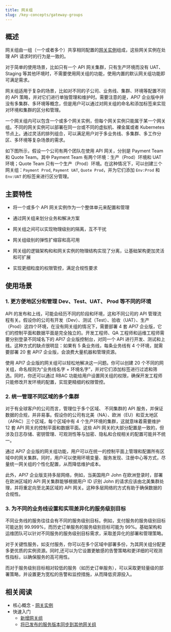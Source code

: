 ```yaml
---
title: 网关组
slug: /key-concepts/gateway-groups
---
```


## 概述

网关组由一组（一个或者多个）共享相同配置的[网关实例](../key-concepts/gateway-instances.md)组成，这些网关实例在处理 API 请求时的行为是一致的。

对于简单的使用场景，比如只有一个 API 网关集群，只有生产环境而没有 UAT、Staging 等其他环境时，不需要使用网关组的功能，使用内置的默认网关组功能即可满足需求。

网关组适用于复杂的场景，比如对不同的子公司、业务线、集群、环境等配置不同的 API 策略，并对它们进行单独管理和维护时。需要注意的是，API7 企业版中并没有多集群、多环境等概念，但是用户可以通过对网关组的命名和添加标签来实现对环境和集群的区分和管理。

一个网关组内可以包含一个或多个网关实例，但每个网关实例只能属于某一个网关组。不同的网关实例可以部署在同一台或不同的虚拟机、裸金属或者 Kubernetes 节点上。通过灵活的排列组合，可以满足用户对于多业务线、多集群、多工作分区、多环境等复杂场景的需求。

如下图所示，假设一个公司有两个团队在使用 API 网关，分别是 Payment Team 和 Quote Team。其中 Payment Team 有两个环境：生产（Prod）环境和 UAT 环境；Quote Team 只有一个生产（Prod）环境。在这种情况下，可以创建三个网关组：`Payment Prod`, `Payment UAT`, `Quote Prod`，并为它们添加 `Env:Prod` 和 `Env:UAT` 的标签来进行区分管理。

## 主要特性

- 将一个或多个 API 网关实例作为一个整体单元来配置和管理

- 通过网关组来划分业务和解决方案

- 网关组之间可以实现物理级别的隔离，互不干扰

- 网关组级别的弹性扩缩容和高可用

- 网关组的逻辑架构和和网关实例的物理结构实现了分离，让基础架构更加灵活和可扩展

- 实现更细粒度的权限管控，满足合规性要求

## 使用场景

### 1. 更方便地区分和管理 Dev、Test、UAT、 Prod 等不同的环境

API 的发布和上线，可能会经历不同的阶段和环境，这和不同公司的 API 管理流程有关。假设你的公司有开发（Dev）、测试（Test）、验收（UAT）、生产（Prod）这四个环境，在没有网关组的情况下，需要部署 4 套 API7 企业版，它们的控制平面和数据平面是完全独立的。开发工程师、QA 工程师和运维工程师需要分别登录不同域名下的 API7 企业版控制台，对同一个 API 进行开发、测试和上线。这种方式的缺点很明显：如果有 5 条业务线，每条业务线有 4 个环境，就需要部署 20 套 API7 企业版，会浪费大量机器和管理资源。

使用 API7 企业版的网关组可以轻松地解决这一问题。你可以创建 20 个不同的网关组，命名规则为“业务线名字 + 环境名字”，并对它们添加标签进行过滤和筛选。同时，你还可以通过 RBAC 功能给用户设置网关组的权限，确保开发工程师只能修改开发环境的配置，实现更精细的权限管控。

### 2. 统一管理不同区域的多个集群

对于有全球客户的公司而言，管理位于多个区域、 不同集群的 API 服务，并保证数据的合规，并非易事。假设你的公司有北美（NA）、欧洲（EU）和亚太地区（APAC）三个区域，每个区域中有 4 个生产环境的集群，这就意味着需要维护 12 套 API 网关的控制平面和数据平面。这些 API 网关的大部分配置是一致的，但涉及日志存储、密钥管理、可观测性等与加密、隐私和合规相关的配置可能并不统一。

通过 API7 企业版的网关组功能，用户可以在统一的控制平面上管理和配置所有区域中的网关集群。同时，用户可以使用环境变量、服务发现、注册中心等方式，尽量统一网关组的个性化配置，从而降低维护成本。

此外，API7 企业版支持多层网络，例如，当美国用户 John 在欧洲登录时，部署在欧洲区域的 API 网关集群能够根据用户 ID 识别 John 的请求应该由北美集群处理，并将重定向至北美区域的 API 网关。这种多层网络的方式有助于确保数据的合规性。

### 3. 为不同的业务线设置和实现差异化的服务级别目标

不同业务线的服务往往会有不同的服务级别目标。例如，支付服务的服务级别目标可能达到 99.999%，而历史订单服务的服务级别目标可能为 99%。基础架构和运维团队可以针对不同服务的服务级别目标需求，采取差异化的部署和管理策略。

对于关键性服务，如支付服务，你可以在多个区域中部署多份，为其网关组分配更多更优质的实例资源。同时,还可以为它设置更敏感的告警策略和更详细的可观测性指标，以确保服务的高可用性。

而对于服务级别目标相对较低的服务（如历史订单服务），可以采取更轻量级的部署策略，并设置更为宽松的告警和监控措施，从而降低资源投入。

## 相关阅读

- 核心概念 - [网关实例](../key-concepts/gateway-instances.md)
- 快速入门
  - [新增网关组](../getting-started/add-gateway-group.md)
  - [将已发布的服务版本同步到其他网关组](../getting-started/sync-service.md)
